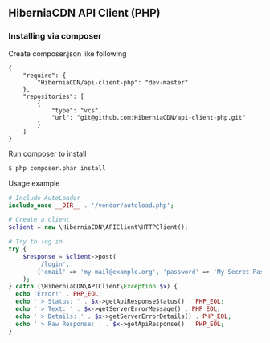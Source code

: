## HiberniaCDN API Client (PHP)

### Installing via composer

Create composer.json like following
```
{
    "require": {
        "HiberniaCDN/api-client-php": "dev-master"
    },
    "repositories": [
        {
            "type": "vcs",
            "url": "git@github.com:HiberniaCDN/api-client-php.git"
        }
    ]
}
```
Run composer to install
```
$ php composer.phar install
```

Usage example

``` php
# Include AutoLoader
include_once __DIR__ . '/vendor/autoload.php';

# Create a client
$client = new \HiberniaCDN\APIClient\HTTPClient();

# Try to log in
try {
    $response = $client->post(
        '/login',
        ['email' => 'my-mail@example.org', 'password' => 'My Secret Password']
    );
} catch (\HiberniaCDN\APIClient\Exception $x) {
  echo 'Error!' . PHP_EOL;
  echo ' > Status: ' . $x->getApiResponseStatus() . PHP_EOL;
  echo ' > Text: ' . $x->getServerErrorMessage() . PHP_EOL;
  echo ' > Details: ' . $x->getServerErrorDetails() . PHP_EOL;
  echo ' > Raw Response: ' . $x->getApiResponse() . PHP_EOL;
}

```